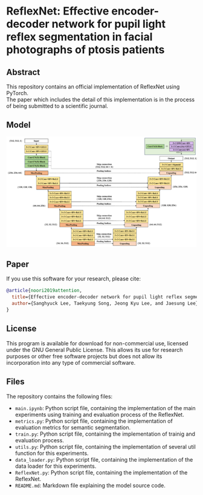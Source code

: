 
# ReflexNet: Effective encoder-decoder network for pupil light reflex segmentation in facial photographs of ptosis patients
 
## Abstract
This repository contains an official implementation of ReflexNet using PyTorch.<br/>
The paper which includes the detail of this implementation is in the process of being submitted to a scientific journal.

## Model
![Local Image](ReflexNet.png "ReflexNet")
## Paper
If you use this software for your research, please cite:

```bibtex
@article{noori2019attention,
  title={Effective encoder-decoder network for pupil light reflex segmentation in facial photographs of ptosis patients},
  author={Sanghyuck Lee, Taekyung Song, Jeong Kyu Lee, and Jaesung Lee},
}
```

## License
This program is available for download for non-commercial use, licensed under the GNU General Public License. This allows its use for research purposes or other free software projects but does not allow its incorporation into any type of commercial software.

## Files
The repository contains the following files:
- `main.ipynb`: Python script file, containing the implementation of the main experiments using training and evaluation process of the ReflexNet.
- `metrics.py`: Python script file, containing the implementation of evaluation metrics for semantic segmentation.
- `train.py`: Python script file, containing the implementation of trainig and evaluation process.
- `utils.py`: Python script file, containing the implementation of several util function for this experiments.
- `data_loader.py`: Python script file, containing the implementation of the data loader for this experiments.
- `ReflexNet.py`: Python script file, containing the implementation of the ReflexNet.
- `README.md`: Markdown file explaining the model source code.
